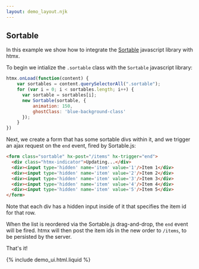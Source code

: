 ```yaml
---
layout: demo_layout.njk
---
```

        
## Sortable

In this example we show how to integrate the [Sortable](https://sortablejs.github.io/sortablejs/)
javascript library with htmx.

To begin we intialize the `.sortable` class with the `Sortable` javascript library:

```js
htmx.onLoad(function(content) {
    var sortables = content.querySelectorAll(".sortable");
    for (var i = 0; i < sortables.length; i++) {
      var sortable = sortables[i];
      new Sortable(sortable, {
          animation: 150,
          ghostClass: 'blue-background-class'
      });
    }
})
```

Next, we create a form that has some sortable divs within it, and we trigger an ajax request on the `end` event, fired
by Sortable.js:

```html
<form class="sortable" hx-post="/items" hx-trigger="end">
  <div class="htmx-indicator">Updating...</div>
  <div><input type='hidden' name='item' value='1'/>Item 1</div>
  <div><input type='hidden' name='item' value='2'/>Item 2</div>
  <div><input type='hidden' name='item' value='3'/>Item 3</div>
  <div><input type='hidden' name='item' value='4'/>Item 4</div>
  <div><input type='hidden' name='item' value='5'/>Item 5</div>
</form>
```

Note that each div has a hidden input inside of it that specifies the item id for that row.

When the list is reordered via the Sortable.js drag-and-drop, the `end` event will be fired.  htmx will then post
the item ids in the new order to `/items`, to be persisted by the server.

That's it!

{% include demo_ui.html.liquid %}
<script src="https://cdn.jsdelivr.net/npm/sortablejs@latest/Sortable.min.js"></script>
<script>

    //=========================================================================
    // Fake Server Side Code
    //=========================================================================
    htmx.onLoad(function(content) {
        var sortables = content.querySelectorAll(".sortable");
        for (var i = 0; i < sortables.length; i++) {
          var sortable = sortables[i];
          new Sortable(sortable, {
              animation: 150,
              ghostClass: 'blue-background-class'
          });
        }
    })
    
    var listItems = [1, 2, 3, 4, 5]
    // routes
    init("/demo", function(request, params){
      return '<form id=example1" class="list-group col sortable" hx-post="/items" hx-trigger="end">' +
      listContents()
      + "\n</form>";
    });
    
    onPost("/items", function (request, params) {
      console.log(params);
      listItems = params.item;
      return listContents();
    });
    
    // templates
    function listContents() {
      return '<div class="htmx-indicator">Updating...</div>' + listItems.map(function(val) {
        return "  <div><input type='hidden' name='item' value='" + val + "'/> Item " + val +"</div>";
      }).join("\n");
    }

</script>
